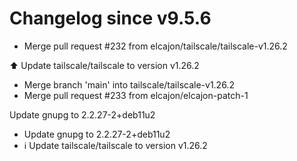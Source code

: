 # Changelog since v9.5.6
- Merge pull request #232 from elcajon/tailscale/tailscale-v1.26.2

⬆️ Update tailscale/tailscale to version v1.26.2 
- Merge branch 'main' into tailscale/tailscale-v1.26.2 
- Merge pull request #233 from elcajon/elcajon-patch-1

Update gnupg to 2.2.27-2+deb11u2 
- Update gnupg to 2.2.27-2+deb11u2 
- ℹ️ Update tailscale/tailscale to version v1.26.2 
